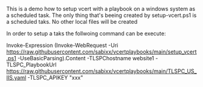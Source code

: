 This is a demo how to setup vcert with a playbook on a windows system as a scheduled task. 
The only thing that's beeing created by setup-vcert.ps1 is a scheduled taks.
No other local files will be created

In order to setup a taks the follwoing command can be execute:

Invoke-Expression (Invoke-WebRequest -Uri https://raw.githubusercontent.com/sabixx/vcertplaybooks/main/setup_vcert.ps1 -UseBasicParsing).Content -TLSPChostname website1 -TLSPC_PlaybookUrl https://raw.githubusercontent.com/sabixx/vcertplaybooks/main/TLSPC_US_IIS.yaml -TLSPC_APIKEY "xxx"
